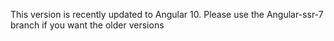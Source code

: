 This version is recently updated to Angular 10. 
Please use the Angular-ssr-7 branch if you want the older versions
